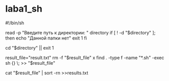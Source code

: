 # laba1_sh
#!/bin/sh

read -p "Введите путь к директории: " directory
if [ ! -d "$directory" ]; then
    echo "Данной папки нет"
    exit 1
fi

cd "$directory" || exit 1

result_file="result.txt"
rm -f "$result_file"
х
find . -type f -name "*.sh" -exec sh {} \; >> "$result_file"

cat "$result_file" | sort -rn >>results.txt
